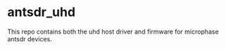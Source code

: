 # antsdr_uhd
This repo contains  both the uhd host driver and firmware for microphase antsdr devices.
